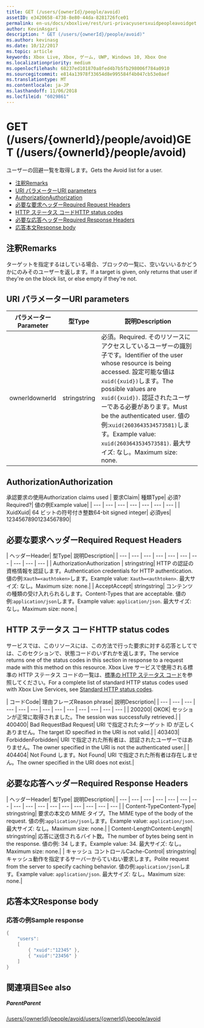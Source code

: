 ```yaml
---
title: GET (/users/{ownerId}/people/avoid)
assetID: e3420658-4738-8e80-44da-8281726fce01
permalink: en-us/docs/xboxlive/rest/uri-privacyusersxuidpeopleavoidget.html
author: KevinAsgari
description: " GET (/users/{ownerId}/people/avoid)"
ms.author: kevinasg
ms.date: 10/12/2017
ms.topic: article
keywords: Xbox Live, Xbox, ゲーム, UWP, Windows 10, Xbox One
ms.localizationpriority: medium
ms.openlocfilehash: 68237ed101870a8fed4b7b5fb298006f784a0910
ms.sourcegitcommit: e814a13978f33654d8e995584f4b047cb53e0aef
ms.translationtype: MT
ms.contentlocale: ja-JP
ms.lasthandoff: 11/06/2018
ms.locfileid: "6029861"
---
```

# <a name="get-usersowneridpeopleavoid"></a><span data-ttu-id="369b1-104">GET (/users/{ownerId}/people/avoid)</span><span class="sxs-lookup"><span data-stu-id="369b1-104">GET (/users/{ownerId}/people/avoid)</span></span>
<span data-ttu-id="369b1-105">ユーザーの回避一覧を取得します。</span><span class="sxs-lookup"><span data-stu-id="369b1-105">Gets the Avoid list for a user.</span></span>

  * [<span data-ttu-id="369b1-106">注釈</span><span class="sxs-lookup"><span data-stu-id="369b1-106">Remarks</span></span>](#ID4EQ)
  * [<span data-ttu-id="369b1-107">URI パラメーター</span><span class="sxs-lookup"><span data-stu-id="369b1-107">URI parameters</span></span>](#ID4EZ)
  * [<span data-ttu-id="369b1-108">Authorization</span><span class="sxs-lookup"><span data-stu-id="369b1-108">Authorization</span></span>](#ID4EEB)
  * [<span data-ttu-id="369b1-109">必要な要求ヘッダー</span><span class="sxs-lookup"><span data-stu-id="369b1-109">Required Request Headers</span></span>](#ID4EJC)
  * [<span data-ttu-id="369b1-110">HTTP ステータス コード</span><span class="sxs-lookup"><span data-stu-id="369b1-110">HTTP status codes</span></span>](#ID4EYD)
  * [<span data-ttu-id="369b1-111">必要な応答ヘッダー</span><span class="sxs-lookup"><span data-stu-id="369b1-111">Required Response Headers</span></span>](#ID4E1F)
  * [<span data-ttu-id="369b1-112">応答本文</span><span class="sxs-lookup"><span data-stu-id="369b1-112">Response body</span></span>](#ID4ESH)

<a id="ID4EQ"></a>


## <a name="remarks"></a><span data-ttu-id="369b1-113">注釈</span><span class="sxs-lookup"><span data-stu-id="369b1-113">Remarks</span></span>

<span data-ttu-id="369b1-114">ターゲットを指定するはしている場合、ブロックの一覧に、空いないいるかどうかにのみそのユーザーを返します。</span><span class="sxs-lookup"><span data-stu-id="369b1-114">If a target is given, only returns that user if they're on the block list, or else empty if they're not.</span></span>

<a id="ID4EZ"></a>


## <a name="uri-parameters"></a><span data-ttu-id="369b1-115">URI パラメーター</span><span class="sxs-lookup"><span data-stu-id="369b1-115">URI parameters</span></span>

| <span data-ttu-id="369b1-116">パラメーター</span><span class="sxs-lookup"><span data-stu-id="369b1-116">Parameter</span></span>| <span data-ttu-id="369b1-117">型</span><span class="sxs-lookup"><span data-stu-id="369b1-117">Type</span></span>| <span data-ttu-id="369b1-118">説明</span><span class="sxs-lookup"><span data-stu-id="369b1-118">Description</span></span>|
| --- | --- | --- |
| <span data-ttu-id="369b1-119">ownerId</span><span class="sxs-lookup"><span data-stu-id="369b1-119">ownerId</span></span>| <span data-ttu-id="369b1-120">string</span><span class="sxs-lookup"><span data-stu-id="369b1-120">string</span></span>| <span data-ttu-id="369b1-121">必須。</span><span class="sxs-lookup"><span data-stu-id="369b1-121">Required.</span></span> <span data-ttu-id="369b1-122">そのリソースにアクセスしているユーザーの識別子です。</span><span class="sxs-lookup"><span data-stu-id="369b1-122">Identifier of the user whose resource is being accessed.</span></span> <span data-ttu-id="369b1-123">設定可能な値は<code>xuid({xuid})</code>します。</span><span class="sxs-lookup"><span data-stu-id="369b1-123">The possible values are <code>xuid({xuid})</code>.</span></span> <span data-ttu-id="369b1-124">認証されたユーザーである必要があります。</span><span class="sxs-lookup"><span data-stu-id="369b1-124">Must be the authenticated user.</span></span> <span data-ttu-id="369b1-125">値の例:<code>xuid(2603643534573581)</code>します。</span><span class="sxs-lookup"><span data-stu-id="369b1-125">Example value: <code>xuid(2603643534573581)</code>.</span></span> <span data-ttu-id="369b1-126">最大サイズ: なし。</span><span class="sxs-lookup"><span data-stu-id="369b1-126">Maximum size: none.</span></span> |

<a id="ID4EEB"></a>


## <a name="authorization"></a><span data-ttu-id="369b1-127">Authorization</span><span class="sxs-lookup"><span data-stu-id="369b1-127">Authorization</span></span>

<span data-ttu-id="369b1-128">承認要求の使用</span><span class="sxs-lookup"><span data-stu-id="369b1-128">Authorization claims used</span></span> | <span data-ttu-id="369b1-129">要求</span><span class="sxs-lookup"><span data-stu-id="369b1-129">Claim</span></span>| <span data-ttu-id="369b1-130">種類</span><span class="sxs-lookup"><span data-stu-id="369b1-130">Type</span></span>| <span data-ttu-id="369b1-131">必須?</span><span class="sxs-lookup"><span data-stu-id="369b1-131">Required?</span></span>| <span data-ttu-id="369b1-132">値の例</span><span class="sxs-lookup"><span data-stu-id="369b1-132">Example value</span></span>|
| --- | --- | --- | --- | --- | --- | --- |
| <span data-ttu-id="369b1-133">Xuid</span><span class="sxs-lookup"><span data-stu-id="369b1-133">Xuid</span></span>| <span data-ttu-id="369b1-134">64 ビットの符号付き整数</span><span class="sxs-lookup"><span data-stu-id="369b1-134">64-bit signed integer</span></span>| <span data-ttu-id="369b1-135">必須</span><span class="sxs-lookup"><span data-stu-id="369b1-135">yes</span></span>| <span data-ttu-id="369b1-136">1234567890</span><span class="sxs-lookup"><span data-stu-id="369b1-136">1234567890</span></span>|

<a id="ID4EJC"></a>


## <a name="required-request-headers"></a><span data-ttu-id="369b1-137">必要な要求ヘッダー</span><span class="sxs-lookup"><span data-stu-id="369b1-137">Required Request Headers</span></span>

| <span data-ttu-id="369b1-138">ヘッダー</span><span class="sxs-lookup"><span data-stu-id="369b1-138">Header</span></span>| <span data-ttu-id="369b1-139">型</span><span class="sxs-lookup"><span data-stu-id="369b1-139">Type</span></span>| <span data-ttu-id="369b1-140">説明</span><span class="sxs-lookup"><span data-stu-id="369b1-140">Description</span></span>|
| --- | --- | --- | --- | --- | --- | --- | --- | --- | --- |
| <span data-ttu-id="369b1-141">Authorization</span><span class="sxs-lookup"><span data-stu-id="369b1-141">Authorization</span></span> | <span data-ttu-id="369b1-142">string</span><span class="sxs-lookup"><span data-stu-id="369b1-142">string</span></span>| <span data-ttu-id="369b1-143">HTTP の認証の資格情報を認証します。</span><span class="sxs-lookup"><span data-stu-id="369b1-143">Authentication credentials for HTTP authentication.</span></span> <span data-ttu-id="369b1-144">値の例:<code>Xauth=&lt;authtoken></code>します。</span><span class="sxs-lookup"><span data-stu-id="369b1-144">Example value: <code>Xauth=&lt;authtoken></code>.</span></span> <span data-ttu-id="369b1-145">最大サイズ: なし。</span><span class="sxs-lookup"><span data-stu-id="369b1-145">Maximum size: none.</span></span>|
| <span data-ttu-id="369b1-146">Accept</span><span class="sxs-lookup"><span data-stu-id="369b1-146">Accept</span></span>| <span data-ttu-id="369b1-147">string</span><span class="sxs-lookup"><span data-stu-id="369b1-147">string</span></span>| <span data-ttu-id="369b1-148">コンテンツの種類の受け入れられるします。</span><span class="sxs-lookup"><span data-stu-id="369b1-148">Content-Types that are acceptable.</span></span> <span data-ttu-id="369b1-149">値の例:<code>application/json</code>します。</span><span class="sxs-lookup"><span data-stu-id="369b1-149">Example value: <code>application/json</code>.</span></span> <span data-ttu-id="369b1-150">最大サイズ: なし。</span><span class="sxs-lookup"><span data-stu-id="369b1-150">Maximum size: none.</span></span>|

<a id="ID4EYD"></a>


## <a name="http-status-codes"></a><span data-ttu-id="369b1-151">HTTP ステータス コード</span><span class="sxs-lookup"><span data-stu-id="369b1-151">HTTP status codes</span></span>

<span data-ttu-id="369b1-152">サービスでは、このリソースには、この方法で行った要求に対する応答としてでは、このセクションで、状態コードのいずれかを返します。</span><span class="sxs-lookup"><span data-stu-id="369b1-152">The service returns one of the status codes in this section in response to a request made with this method on this resource.</span></span> <span data-ttu-id="369b1-153">Xbox Live サービスで使用される標準の HTTP ステータス コードの一覧は、[標準の HTTP ステータス コード](../../additional/httpstatuscodes.md)を参照してください。</span><span class="sxs-lookup"><span data-stu-id="369b1-153">For a complete list of standard HTTP status codes used with Xbox Live Services, see [Standard HTTP status codes](../../additional/httpstatuscodes.md).</span></span>

| <span data-ttu-id="369b1-154">コード</span><span class="sxs-lookup"><span data-stu-id="369b1-154">Code</span></span>| <span data-ttu-id="369b1-155">理由フレーズ</span><span class="sxs-lookup"><span data-stu-id="369b1-155">Reason phrase</span></span>| <span data-ttu-id="369b1-156">説明</span><span class="sxs-lookup"><span data-stu-id="369b1-156">Description</span></span>|
| --- | --- | --- | --- | --- | --- | --- | --- | --- | --- | --- | --- | --- |
| <span data-ttu-id="369b1-157">200</span><span class="sxs-lookup"><span data-stu-id="369b1-157">200</span></span>| <span data-ttu-id="369b1-158">OK</span><span class="sxs-lookup"><span data-stu-id="369b1-158">OK</span></span>| <span data-ttu-id="369b1-159">セッションが正常に取得されました。</span><span class="sxs-lookup"><span data-stu-id="369b1-159">The session was successfully retrieved.</span></span>|
| <span data-ttu-id="369b1-160">400</span><span class="sxs-lookup"><span data-stu-id="369b1-160">400</span></span>| <span data-ttu-id="369b1-161">Bad Request</span><span class="sxs-lookup"><span data-stu-id="369b1-161">Bad Request</span></span>| <span data-ttu-id="369b1-162">URI で指定されたターゲット ID が正しくありません。</span><span class="sxs-lookup"><span data-stu-id="369b1-162">The target ID specified in the URI is not valid.</span></span>|
| <span data-ttu-id="369b1-163">403</span><span class="sxs-lookup"><span data-stu-id="369b1-163">403</span></span>| <span data-ttu-id="369b1-164">Forbidden</span><span class="sxs-lookup"><span data-stu-id="369b1-164">Forbidden</span></span>| <span data-ttu-id="369b1-165">URI で指定された所有者は、認証されたユーザーではありません。</span><span class="sxs-lookup"><span data-stu-id="369b1-165">The owner specified in the URI is not the authenticated user.</span></span>|
| <span data-ttu-id="369b1-166">404</span><span class="sxs-lookup"><span data-stu-id="369b1-166">404</span></span>| <span data-ttu-id="369b1-167">Not Found します。</span><span class="sxs-lookup"><span data-stu-id="369b1-167">Not Found</span></span>| <span data-ttu-id="369b1-168">URI で指定された所有者は存在しません。</span><span class="sxs-lookup"><span data-stu-id="369b1-168">The owner specified in the URI does not exist.</span></span>|

<a id="ID4E1F"></a>


## <a name="required-response-headers"></a><span data-ttu-id="369b1-169">必要な応答ヘッダー</span><span class="sxs-lookup"><span data-stu-id="369b1-169">Required Response Headers</span></span>

| <span data-ttu-id="369b1-170">ヘッダー</span><span class="sxs-lookup"><span data-stu-id="369b1-170">Header</span></span>| <span data-ttu-id="369b1-171">型</span><span class="sxs-lookup"><span data-stu-id="369b1-171">Type</span></span>| <span data-ttu-id="369b1-172">説明</span><span class="sxs-lookup"><span data-stu-id="369b1-172">Description</span></span>|
| --- | --- | --- | --- | --- | --- | --- | --- | --- | --- | --- | --- | --- | --- | --- | --- |
| <span data-ttu-id="369b1-173">Content-Type</span><span class="sxs-lookup"><span data-stu-id="369b1-173">Content-Type</span></span>| <span data-ttu-id="369b1-174">string</span><span class="sxs-lookup"><span data-stu-id="369b1-174">string</span></span>| <span data-ttu-id="369b1-175">要求の本文の MIME タイプ。</span><span class="sxs-lookup"><span data-stu-id="369b1-175">The MIME type of the body of the request.</span></span> <span data-ttu-id="369b1-176">値の例:<code>application/json</code>します。</span><span class="sxs-lookup"><span data-stu-id="369b1-176">Example value: <code>application/json</code>.</span></span> <span data-ttu-id="369b1-177">最大サイズ: なし。</span><span class="sxs-lookup"><span data-stu-id="369b1-177">Maximum size: none.</span></span>|
| <span data-ttu-id="369b1-178">Content-Length</span><span class="sxs-lookup"><span data-stu-id="369b1-178">Content-Length</span></span>| <span data-ttu-id="369b1-179">string</span><span class="sxs-lookup"><span data-stu-id="369b1-179">string</span></span>| <span data-ttu-id="369b1-180">応答に送信されるバイト数。</span><span class="sxs-lookup"><span data-stu-id="369b1-180">The number of bytes being sent in the response.</span></span> <span data-ttu-id="369b1-181">値の例: 34 します。</span><span class="sxs-lookup"><span data-stu-id="369b1-181">Example value: 34.</span></span> <span data-ttu-id="369b1-182">最大サイズ: なし。</span><span class="sxs-lookup"><span data-stu-id="369b1-182">Maximum size: none.</span></span>|
| <span data-ttu-id="369b1-183">キャッシュ コントロール</span><span class="sxs-lookup"><span data-stu-id="369b1-183">Cache-Control</span></span>| <span data-ttu-id="369b1-184">string</span><span class="sxs-lookup"><span data-stu-id="369b1-184">string</span></span>| <span data-ttu-id="369b1-185">キャッシュ動作を指定するサーバーからていねい要求します。</span><span class="sxs-lookup"><span data-stu-id="369b1-185">Polite request from the server to specify caching behavior.</span></span> <span data-ttu-id="369b1-186">値の例:<code>application/json</code>します。</span><span class="sxs-lookup"><span data-stu-id="369b1-186">Example value: <code>application/json</code>.</span></span> <span data-ttu-id="369b1-187">最大サイズ: なし。</span><span class="sxs-lookup"><span data-stu-id="369b1-187">Maximum size: none.</span></span>|

<a id="ID4ESH"></a>


## <a name="response-body"></a><span data-ttu-id="369b1-188">応答本文</span><span class="sxs-lookup"><span data-stu-id="369b1-188">Response body</span></span>

<a id="ID4EYH"></a>


### <a name="sample-response"></a><span data-ttu-id="369b1-189">応答の例</span><span class="sxs-lookup"><span data-stu-id="369b1-189">Sample response</span></span>


```cpp
{
    "users":
    [
        { "xuid":"12345" },
        { "xuid":"23456" }
    ]
}

```


<a id="ID4EDAAC"></a>


## <a name="see-also"></a><span data-ttu-id="369b1-190">関連項目</span><span class="sxs-lookup"><span data-stu-id="369b1-190">See also</span></span>

<a id="ID4EFAAC"></a>


##### <a name="parent"></a><span data-ttu-id="369b1-191">Parent</span><span class="sxs-lookup"><span data-stu-id="369b1-191">Parent</span></span>

[<span data-ttu-id="369b1-192">/users/{ownerId}/people/avoid</span><span class="sxs-lookup"><span data-stu-id="369b1-192">/users/{ownerId}/people/avoid</span></span>](uri-privacyusersxuidpeopleavoid.md)
